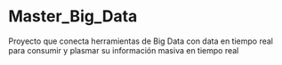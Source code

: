 # Master_Big_Data
Proyecto que conecta herramientas de Big Data con data en tiempo real para consumir y plasmar su información masiva en tiempo real
